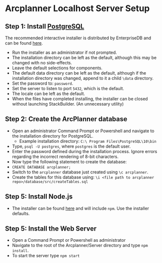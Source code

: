 # Arcplanner Localhost Server Setup

## Step 1: Install [PostgreSQL](https://www.postgresql.org/) 
The recommended interactive installer is distributed by EnterpriseDB and can be found [here](https://www.enterprisedb.com/downloads/postgres-postgresql-downloads).

* Run the installer as an administrator if not prompted.
* The installation directory can be left as the default, although this may be changed with no side-effects.
* Leave the default selections for components.
* The default data directory can be left as the default, although if the installation directory was changed, append to it a child `\data` directory.
* Set the password to: `password`.
* Set the server to listen to port `5432`, which is the default.
* The locale can be left as the default.
* When the files have completed installing, the installer can be closed without launching StackBuilder. (An unnecessary utility)

## Step 2: Create the ArcPlanner database
* Open an administrator Command Prompt or Powershell and navigate to the installation directory for PostgreSQL.
    * Example installation directory: `C:\ Program Files\PostgreSQL\10\bin`
* Type, `psql -U postgres`, where `postgres` is the default user.
* Enter the password defined during the installation process. Ignore errors regarding the incorrect rendering of 8-bit characters.
* Now type the following statement to create the database:
*    `CREATE DATABASE arcplanner;`
* Switch to the `arcplanner` database just created using `\c arcplanner`.
* Create the tables for this database using: `\i <file path to arcplanner repo>/database/src/createTables.sql`

## Step 5: Install Node.js
* The installer can be found [here](https://nodejs.org/en/download/) and will include `npm`. Use the installer defaults.

## Step 5: Install the Web Server
* Open a Command Prompt or Powershell as administrator
* Navigate to the root of the Arcplanner/Server directory and type `npm install`.
* To start the server type `npm start`
